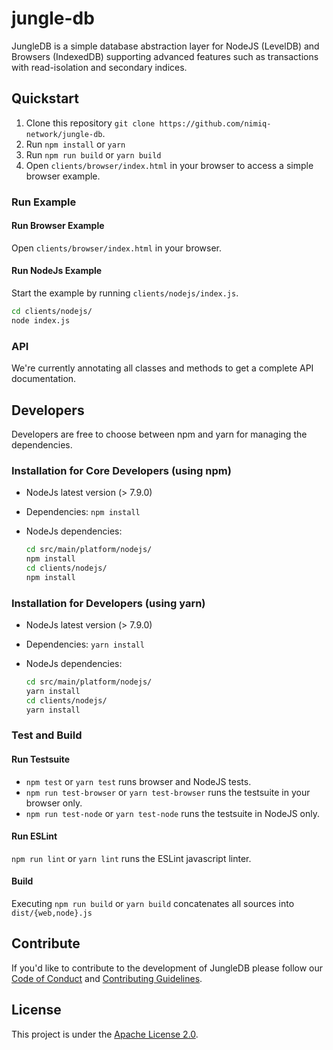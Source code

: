 # jungle-db

JungleDB is a simple database abstraction layer for NodeJS (LevelDB) and Browsers (IndexedDB) supporting advanced features such as transactions with read-isolation and secondary indices.

## Quickstart

1. Clone this repository `git clone https://github.com/nimiq-network/jungle-db`.
2. Run `npm install` or `yarn`
3. Run `npm run build` or `yarn build`
4. Open `clients/browser/index.html` in your browser to access a simple browser example.


### Run Example

#### Run Browser Example
Open `clients/browser/index.html` in your browser.

#### Run NodeJs Example

Start the example by running `clients/nodejs/index.js`.

```bash
cd clients/nodejs/
node index.js
```

### API
We're currently annotating all classes and methods to get a complete API documentation.


## Developers
Developers are free to choose between npm and yarn for managing the dependencies.
### Installation for Core Developers (using npm)
- NodeJs latest version (> 7.9.0)
- Dependencies: `npm install`
- NodeJs dependencies:

	```bash
	cd src/main/platform/nodejs/
	npm install
	cd clients/nodejs/
	npm install
	```

### Installation for Developers (using yarn)
- NodeJs latest version (> 7.9.0)
- Dependencies: `yarn install`
- NodeJs dependencies:

	```bash
	cd src/main/platform/nodejs/
	yarn install
	cd clients/nodejs/
	yarn install
	```

### Test and Build

#### Run Testsuite
- `npm test` or `yarn test` runs browser and NodeJS tests.
- `npm run test-browser` or `yarn test-browser` runs the testsuite in your browser only.
- `npm run test-node` or `yarn test-node` runs the testsuite in NodeJS only.

#### Run ESLint
`npm run lint` or `yarn lint` runs the ESLint javascript linter.

#### Build
Executing `npm run build` or `yarn build` concatenates all sources into `dist/{web,node}.js`

## Contribute

If you'd like to contribute to the development of JungleDB please follow our [Code of Conduct](https://github.com/nimiq-network/core/blob/betanet/.github/CONDUCT.md) and [Contributing Guidelines](https://github.com/nimiq-network/core/blob/betanet/.github/CONTRIBUTING.md).

## License

This project is under the [Apache License 2.0](./LICENSE.md).
